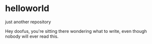 # helloworld
just another repository

Hey doofus, you're sitting there wondering what to write, even though nobody will ever read this. 
